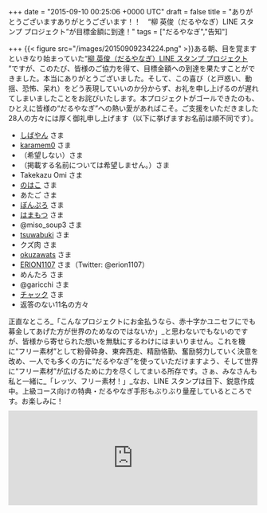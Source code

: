 
+++
date = "2015-09-10 00:25:06 +0000 UTC"
draft = false
title = "ありがとうございますありがとうございます！！　“柳 英俊（だるやなぎ）LINE スタンプ プロジェクト”が目標金額に到達！"
tags = ["だるやなぎ","告知"]

+++
{{< figure src="/images/20150909234224.png"  >}}ある朝、目を覚ますといきなり始まっていた“<a href="https://motion-gallery.net/projects/daruyanagi">柳 英俊（だるやなぎ）LINE スタンプ プロジェクト </a>”ですが、このたび、皆様のご協力を得て、目標金額への到達を果たすことができました。本当にありがとうございました。そして、この喜び（と戸惑い、動揺、恐怖、呆れ）をどう表現していいのか分からず、お礼を申し上げるのが遅れてしまいましたことをお詫びいたします。本プロジェクトがゴールできたのも、ひとえに皆様の“だるやなぎ”への熱い愛があればこそ。ご支援をいただきました28人の方々には厚く御礼申し上げます（以下に挙げますお名前は順不同です）。

<ul>
<li><a href="http://shibayan.jp">しばやん</a> さま</li>
<li><a href="http://twitter.com/karamem0">karamem0</a> さま</li>
<li>（希望しない）さま</li>
<li>（掲載する名前については希望しません。）さま</li>
<li>Takekazu Omi さま</li>
<li><a href="http://nohako.hatenablog.com">のはこ</a> さま</li>
<li>あたご さま</li>
<li><a href="http://bonprosoft.com">ぼんぷろ</a> さま</li>
<li><a href="http://blog.hamamotsu.jp">はまもつ</a> さま</li>
<li>@miso_soup3 さま</li>
<li><a href="http://twitter.com/tsuwabuki_">tsuwabuki</a> さま</li>
<li>クズ肉 さま</li>
<li><a href="http://twitter.com/okuzawats">okuzawats</a> さま</li>
<li><a href="http://erion1107.hatenablog.com">ERION1107</a> さま（Twitter: @erion1107）</li>
<li>めんたろ さま</li>
<li>@garicchi さま</li>
<li><a href="http://aka.ms/chack">チャック</a> さま</li>
<li>返答のない11名の方々</li>
</ul>正直なところ_「こんなプロジェクトにお金払うなら、赤十字かユニセフにでも募金してあげた方が世界のためなのではないか」_と思わないでもないのですが、皆様から寄せられた想いを無駄にするわけにはまいりません。これを機に“フリー素材”として粉骨砕身、東奔西走、精励恪勤、奮励努力していく決意を改め、一人でも多くの方に“だるやなぎ”を使っていただけますよう、そして世界に“フリー素材”が広げるために力を尽くしてまいる所存です。さぁ、みなさんも私と一緒に_「レッツ、フリー素材！」_なお、LINE スタンプは目下、鋭意作成中。上級コース向けの特典・だるやなぎ手形もぶりぶり量産しているところです。お楽しみに！<iframe src="https://hatenablog-parts.com/embed?url=https%3A%2F%2Fblog.daruyanagi.jp%2Fentry%2F2015%2F08%2F19%2F164112" title="助けて！　"柳 英俊（だるやなぎ）LINE スタンプ プロジェクト”が息をしてないの！ - だるろぐ" class="embed-card embed-blogcard" scrolling="no" frameborder="0" style="display: block; width: 100%; height: 190px; max-width: 500px; margin: 10px 0px;"></iframe>



